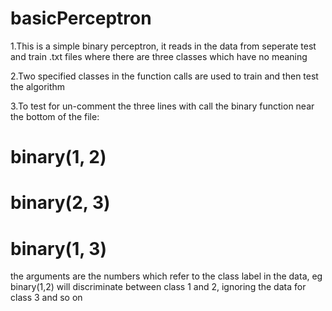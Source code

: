 # basicPerceptron
1.This is a simple binary perceptron, it reads in the data from seperate test and train .txt files where there are three classes which have no meaning   

2.Two specified classes in the function calls are used to train and then test the algorithm   

3.To test for un-comment the three lines with call the binary function near the bottom of the file: 
# binary(1, 2) 
# binary(2, 3) 
# binary(1, 3) 
the arguments are the numbers which refer to the class label in the data, eg binary(1,2) will discriminate between class 1 and 2, ignoring the data for class 3 and so on 
